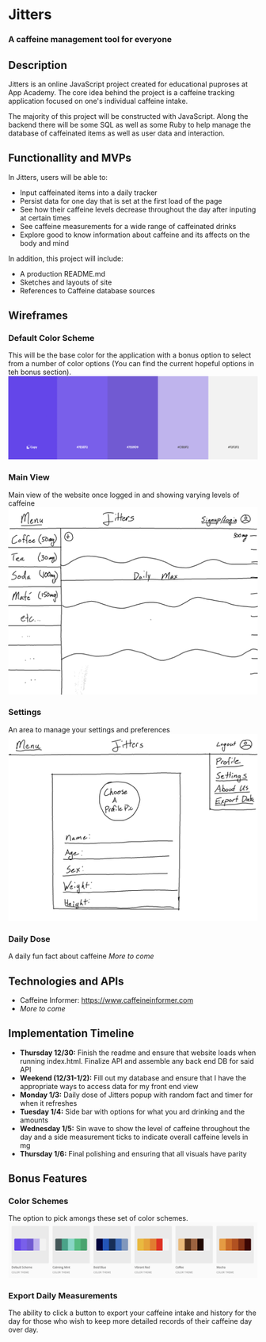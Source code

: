 # Jitters
### A caffeine management tool for everyone

## Description
Jitters is an online JavaScript project created for educational puproses at App Academy. The core idea behind the project is a caffeine tracking application focused on one's individual caffeine intake. 

The majority of this project will be constructed with JavaScript. Along the backend there will be some SQL as well as some Ruby to help manage the database of caffeinated items as well as user data and interaction.

## Functionallity and MVPs

In Jitters, users will be able to:

- Input caffeinated items into a daily tracker
- Persist data for one day that is set at the first load of the page
- See how their caffeine levels decrease throughout the day after inputing at certain times
- See caffeine measurements for a wide range of caffeinated drinks
- Explore good to know information about caffeine and its affects on the body and mind

In addition, this project will include: 

- A production README.md
- Sketches and layouts of site
- References to Caffeine database sources

## Wireframes

### Default Color Scheme
This will be the base color for the application with a bonus option to select from a number of color options (You can find the current hopeful options in teh bonus section).
![Default Color Scheme](./readme_images/default_colors.png)
### Main View
Main view of the website once logged in and showing varying levels of caffeine
![Main View Page](./readme_images/homepage.png)
### Settings
An area to manage your settings and preferences
![Setting Main View](./readme_images/settings.png)
### Daily Dose
A daily fun fact about caffeine
*More to come*

## Technologies and APIs

- Caffeine Informer: https://www.caffeineinformer.com
- *More to come*

## Implementation Timeline

- **Thursday 12/30:** Finish the readme and ensure that website loads when running index.html. Finalize API and assemble any back end DB for said API
- **Weekend (12/31-1/2):** Fill out my database and ensure that I have the appropriate ways to access data for my front end view
- **Monday 1/3:** Daily dose of Jitters popup with random fact and timer for when it refreshes
- **Tuesday 1/4:** Side bar with options for what you ard drinking and the amounts
- **Wednesday 1/5:** Sin wave to show the level of caffeine throughout the day and a side measurement ticks to indicate overall caffeine levels in mg
- **Thursday 1/6:** Final polishing and ensuring that all visuals have parity

## Bonus Features
### Color Schemes
The option to pick amongs these set of color schemes.
![Current Color Scheme options](./readme_images/color_schemes.png)
### Export Daily Measurements
The ability to click a button to export your caffeine intake and history for the day for those who wish to keep more detailed records of their caffeine day over day.


